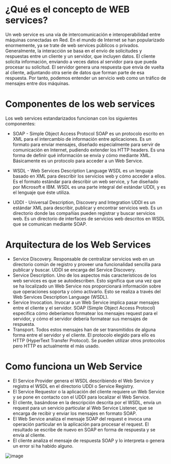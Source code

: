 # ¿Qué es el concepto de WEB services?

Un web service es una vía de intercomunicación e interoperabilidad entre máquinas conectadas en Red. En el mundo de Internet se han popularizado enormemente, 
ya se trate de web services públicos o privados. Generalmente, la interacción se basa en el envío de solicitudes y respuestas entre un cliente y un servidor, 
que incluyen datos. El cliente solicita información, enviando a veces datos al servidor para que pueda procesar su solicitud. El servidor genera una respuesta 
que envía de vuelta al cliente, adjuntando otra serie de datos que forman parte de esa respuesta. Por tanto, podemos entender un servicio web como un tráfico de 
mensajes entre dos máquinas.

# Componentes de los web services
Los web services estandarizados funcionan con los siguientes componentes:​

* SOAP - Simple Object Access Protocol
SOAP es un protocolo escrito en XML para el intercambio de información entre aplicaciones. Es un formato para enviar mensajes, diseñado especialmente para servir de comunicación en Internet, pudiendo extender los HTTP headers. Es una forma de definir qué información se envía y cómo mediante XML. Básicamente es un protocolo para acceder a un Web Service.

* WSDL - Web Services Description Language
WSDL es un lenguaje basado en XML para describir los servicios web y cómo acceder a ellos. Es el formato estándar para describir un web service, y fue diseñado por Microsoft e IBM. WSDL es una parte integral del estándar UDDI, y es el lenguaje que éste utiliza.

* UDDI - Universal Description, Discovery and Integration
UDDI es un estándar XML para describir, publicar y encontrar servicios web. Es un directorio donde las compañías pueden registrar y buscar servicios web. Es un directorio de interfaces de servicios web descritos en WSDL que se comunican mediante SOAP.

# Arquitectura de los Web Services
* Service Discovery. Responsable de centralizar servicios web en un directorio común de registro y proveer una funcionalidad sencilla para publicar y buscar. UDDI se encarga del Service Discovery.
* Service Description. Uno de los aspectos más característicos de los web services es que se autodescriben. Esto significa que una vez que se ha localizado un Web Service nos proporcionará información sobre que operaciones soporta y cómo activarlo. Esto se realiza a través del Web Services Description Language (WSDL).
* Service Invocation. Invocar a un Web Service implica pasar mensajes entre el cliente y el servidor. SOAP (Simple Object Access Protocol) especifica cómo deberíamos formatear los mensajes request para el servidor, y cómo el servidor debería formatear sus mensajes de respuesta.
* Transport. Todos estos mensajes han de ser transmitidos de alguna forma entre el servidor y el cliente. El protocolo elegido para ello es HTTP (HyperText Transfer Protocol). Se pueden utilizar otros protocolos pero HTTP es actualmente el más usado.

# Como funciona un Web Service
* El Service Provider genera el WSDL describiendo el Web Service y registra el WSDL en el directorio UDDI o Service Registry.
* El Service Requestor o la aplicación del cliente requiere un Web Service y se pone en contacto con el UDDI para localizar el Web Service.
* El cliente, basándose en la descripción descrita por el WSDL, envía un request para un servicio particular al Web Service Listener, que se encarga de recibir y enviar los mensajes en formato SOAP.
* El Web Service analiza el mensaje SOAP del request e invoca una operación particular en la aplicación para procesar el request. El resultado se escribe de nuevo en SOAP en forma de respuesta y se envía al cliente.
* El cliente analiza el mensaje de respuesta SOAP y lo interpreta o genera un error si ha habido alguno.

![image](https://user-images.githubusercontent.com/50559771/140587526-5c7fe684-3232-4eca-bbd4-13c7187a057d.png)
